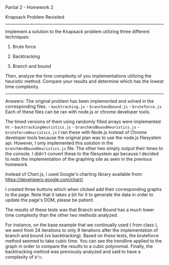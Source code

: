Partial 2 - Homework 2

Knapsack Problem Revisited

---

Implement a solution to the Knapsack problem utilizing three different techniques:

1. Brute force

2. Backtracking

3. Branch and bound

Then, analyze the time complexity of you implementations utilizing the heuristic method. Compare your results and determine which has the lowest time complexity.

---

Answers: 
  The original problem has been implemented and solved in the corresponding files.
    - `backtracking.js`
    - `branchandbound.js`
    - `bruteforce.js`
  Each of these files can be ran with node.js or chrome developer tools.

  The timed versions of them using randomly filled arrays were implemented in:
    - `backtrackingHeuristics.js`
    - `branchAndBoundHeuristics.js`
    - `bruteforceHeuristics.js`
  I ran these with Node.js instead of Chrome developer tools because the original plan was to use the node.js filesystem api. However, I only implemented this solution in the `branchAndBoundHeuristics.js` file. The other two simply output their times to the console. I didn't convert these to the filesystem api because I decided to redo the implementation of the graphing site as seen in the previous homework.

Instead of Chart.js, I used Google's charting library available from: https://developers.google.com/chart/ 

I created three buttons which when clicked add their corresponding graphs to the page. Note that it takes a bit for it to generate the data in order to update the page's DOM, please be patient.

The results of these tests was that Branch and Bound has a much lower time complexity than the other two methods analyzed. 

For instance, on the base example that we continually used ( from class ), we went from 24 iterations to only 9 iterations after the implementation of branch and bound (vs backtracking). Based on these tests, the bruteforce method seemed to take cubic time. You can see the trendline applied to the graph in order to compare the results to a cubic polynomial. Finally, the backtracking method was previously analyzed and said to have a complexity of `b^n`.
